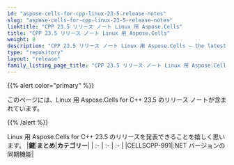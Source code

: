 ```yaml
---
id: "aspose-cells-for-cpp-linux-23-5-release-notes"
slug: "aspose-cells-for-cpp-linux-23-5-release-notes"
linktitle: "CPP 23.5 リリース ノート Linux 用 Aspose.Cells"
title: "CPP 23.5 リリース ノート Linux 用 Aspose.Cells"
weight: 8
description: "CPP 23.5 リリース ノート Linux 用 Aspose.Cells – the latest updates and fixes."
type: "repository"
layout: "release"
family_listing_page_title: "CPP 23.5 リリース ノート Linux 用 Aspose.Cells"
---
```

{{% alert color="primary" %}}

このページには、Linux 用 Aspose.Cells for C++ 23.5 のリリース ノートが含まれています。

{{% /alert %}}

Linux 用 Aspose.Cells for C++ 23.5 のリリースを発表できることを嬉しく思います。
|**鍵**|**まとめ**|**カテゴリー**|
| :- | :- | :- |
|CELLSCPP-991|.NET バージョンの同期機能|
